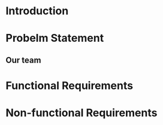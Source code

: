 # Introduction


# Probelm Statement


## Our team


# Functional Requirements


# Non-functional Requirements


